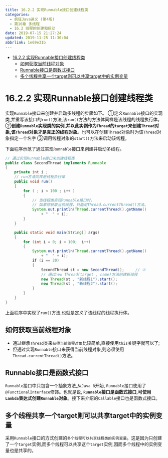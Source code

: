 ```yaml
---
title: 16.2.2 实现Runnable接口创建线程类
categories: 
  - 疯狂Java讲义 (第4版)
  - 第16章 多线程
  - 16.2 线程的创建和启动
date: 2019-07-15 21:27:24
updated: 2019-11-25 11:30:04
abbrlink: 1e69e31b
---
```

<div id='my_toc'>

- [16.2.2 实现Runnable接口创建线程类](/JavaReadingNotes/1e69e31b/#16-2-2-实现Runnable接口创建线程类)
    - [如何获取当前线程对象](/JavaReadingNotes/1e69e31b/#如何获取当前线程对象)
    - [Runnable接口是函数式接口](/JavaReadingNotes/1e69e31b/#Runnable接口是函数式接口)
    - [多个线程共享一个target则可以共享target中的实例变量](/JavaReadingNotes/1e69e31b/#多个线程共享一个target则可以共享target中的实例变量)

</div>
<!--more-->
<script>if (navigator.platform.toLowerCase() == 'win32'){document.getElementById('my_toc').style.display = 'none';}</script>

<!--end-->
<!--SSTStart-->
# 16.2.2 实现Runnable接口创建线程类 #
实现`Runnable`接口来创建并启动多线程的步骤如下。
①定义`Runnable`接口的实现类,并重写该接口的`run()`方法,该`run()`方法的方法体同样是该线程的线程执行体。
②**创建`Runnable`实现类的实例,并以此实例作为`Thread`的`target`来创建`Thread`对象,该`Thread`对象才是真正的线程对象**。也可以在创建`Thread`对象时为该`Thread`对象指定一个名字
③调用线程对象的`start()`方法来启动该线程。
<!--SSTStop-->

下面程序示范了通过实现`Runnable`接口来创建并启动多线程。
```java
// 通过实现Runnable接口来创建线程类
public class SecondThread implements Runnable
{
	private int i ;
	// run方法同样是线程执行体
	public void run()
	{
		for ( ; i < 100 ; i++ )
		{
			// 当线程类实现Runnable接口时，
			// 如果想获取当前线程，只能用Thread.currentThread()方法。
			System.out.println(Thread.currentThread().getName()
				+ "  " + i);
		}
	}

	public static void main(String[] args)
	{
		for (int i = 0; i < 100;  i++)
		{
			System.out.println(Thread.currentThread().getName()
				+ "  " + i);
			if (i == 20)
			{
				SecondThread st = new SecondThread();     // ①
				// 通过new Thread(target , name)方法创建新线程
				new Thread(st , "新线程1").start();
				new Thread(st , "新线程2").start();
			}
		}
	}
}
```
上面程序中实现了`run()`方法,也就是定义了该线程的线程执行体。

<!--SSTStart-->
## 如何获取当前线程对象 ##
- 通过继承`Thread`类来`获得当前线程对象`比较简单,直接使用`this`关键字就可以了;
- 但通过实现`Runnable`接口来获得当前线程对象,则必须使用`Thread.currentThread()`方法。

## Runnable接口是函数式接口 ##
`Runnable`接口中只包含一个抽象方法,从`Java 8`开始, `Runnable`接口使用了`@FunctionalInterface`修饰。也就是说, **`Runnable`接口是函数式接口,可使用`Lambda`表达式创建`Runnable`对象**。接下来介绍的`Callable`接口也是函数式接口。
## 多个线程共享一个target则可以共享target中的实例变量 ##
采用`Runnable`接口的方式创建的`多个线程可以共享线程类的实例变量`。这是因为只创建了一个`target`实例,而多个线程可以共享这个`target`实例,因而多个线程中的实例变量也是共享的。
<!--SSTStop-->

